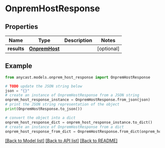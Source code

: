 # OnpremHostResponse


## Properties

Name | Type | Description | Notes
------------ | ------------- | ------------- | -------------
**results** | [**OnpremHost**](OnpremHost.md) |  | [optional] 

## Example

```python
from anycast.models.onprem_host_response import OnpremHostResponse

# TODO update the JSON string below
json = "{}"
# create an instance of OnpremHostResponse from a JSON string
onprem_host_response_instance = OnpremHostResponse.from_json(json)
# print the JSON string representation of the object
print(OnpremHostResponse.to_json())

# convert the object into a dict
onprem_host_response_dict = onprem_host_response_instance.to_dict()
# create an instance of OnpremHostResponse from a dict
onprem_host_response_from_dict = OnpremHostResponse.from_dict(onprem_host_response_dict)
```
[[Back to Model list]](../README.md#documentation-for-models) [[Back to API list]](../README.md#documentation-for-api-endpoints) [[Back to README]](../README.md)


